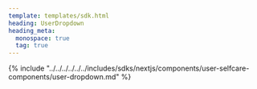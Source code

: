 ```yaml
---
template: templates/sdk.html
heading: UserDropdown
heading_meta:
  monospace: true
  tag: true
---
```

{% include "../../../../../../includes/sdks/nextjs/components/user-selfcare-components/user-dropdown.md" %}
